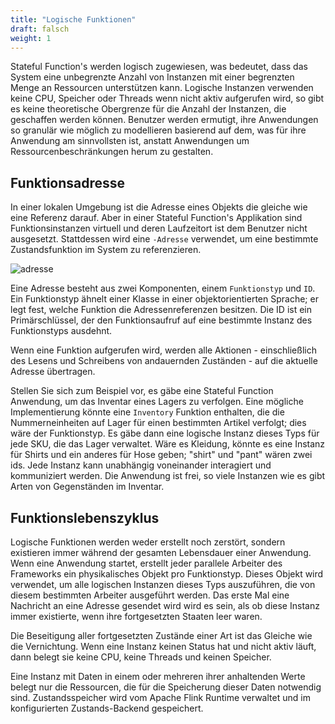 ```yaml
---
title: "Logische Funktionen"
draft: falsch
weight: 1
---
```


Stateful Function's werden logisch zugewiesen, was bedeutet, dass das System eine unbegrenzte Anzahl von Instanzen mit einer begrenzten Menge an Ressourcen unterstützen kann. Logische Instanzen verwenden keine CPU, Speicher oder Threads wenn nicht aktiv aufgerufen wird, so gibt es keine theoretische Obergrenze für die Anzahl der Instanzen, die geschaffen werden können. Benutzer werden ermutigt, ihre Anwendungen so granulär wie möglich zu modellieren basierend auf dem, was für ihre Anwendung am sinnvollsten ist, anstatt Anwendungen um Ressourcenbeschränkungen herum zu gestalten.

## Funktionsadresse

In einer lokalen Umgebung ist die Adresse eines Objekts die gleiche wie eine Referenz darauf. Aber in einer Stateful Function's Applikation sind Funktionsinstanzen virtuell und deren Laufzeitort ist dem Benutzer nicht ausgesetzt. Stattdessen wird eine `-Adresse` verwendet, um eine bestimmte Zustandsfunktion im System zu referenzieren.

![adresse](/fig/concepts/address.svg)

Eine Adresse besteht aus zwei Komponenten, einem `Funktionstyp` und `ID`. Ein Funktionstyp ähnelt einer Klasse in einer objektorientierten Sprache; er legt fest, welche Funktion die Adressenreferenzen besitzen. Die ID ist ein Primärschlüssel, der den Funktionsaufruf auf eine bestimmte Instanz des Funktionstyps ausdehnt.

Wenn eine Funktion aufgerufen wird, werden alle Aktionen - einschließlich des Lesens und Schreibens von andauernden Zuständen - auf die aktuelle Adresse übertragen.

Stellen Sie sich zum Beispiel vor, es gäbe eine Stateful Function Anwendung, um das Inventar eines Lagers zu verfolgen. Eine mögliche Implementierung könnte eine `Inventory` Funktion enthalten, die die Nummerneinheiten auf Lager für einen bestimmten Artikel verfolgt; dies wäre der Funktionstyp. Es gäbe dann eine logische Instanz dieses Typs für jede SKU, die das Lager verwaltet. Wäre es Kleidung, könnte es eine Instanz für Shirts und ein anderes für Hose geben; "shirt" und "pant" wären zwei ids. Jede Instanz kann unabhängig voneinander interagiert und kommuniziert werden. Die Anwendung ist frei, so viele Instanzen wie es gibt Arten von Gegenständen im Inventar.

## Funktionslebenszyklus

Logische Funktionen werden weder erstellt noch zerstört, sondern existieren immer während der gesamten Lebensdauer einer Anwendung. Wenn eine Anwendung startet, erstellt jeder parallele Arbeiter des Frameworks ein physikalisches Objekt pro Funktionstyp. Dieses Objekt wird verwendet, um alle logischen Instanzen dieses Typs auszuführen, die von diesem bestimmten Arbeiter ausgeführt werden. Das erste Mal eine Nachricht an eine Adresse gesendet wird wird es sein, als ob diese Instanz immer existierte, wenn ihre fortgesetzten Staaten leer waren.

Die Beseitigung aller fortgesetzten Zustände einer Art ist das Gleiche wie die Vernichtung. Wenn eine Instanz keinen Status hat und nicht aktiv läuft, dann belegt sie keine CPU, keine Threads und keinen Speicher.

Eine Instanz mit Daten in einem oder mehreren ihrer anhaltenden Werte belegt nur die Ressourcen, die für die Speicherung dieser Daten notwendig sind. Zustandsspeicher wird vom Apache Flink Runtime verwaltet und im konfigurierten Zustands-Backend gespeichert.
